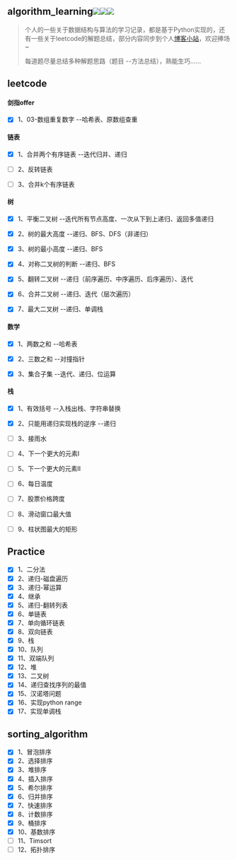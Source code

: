 ## algorithm_learning![](https://img.shields.io/badge/Python-3.8-green)![](https://img.shields.io/badge/leetcode-yellow)![](https://img.shields.io/badge/剑指offer-red)

> 个人的一些关于数据结构与算法的学习记录，都是基于Python实现的，还有一些关于leetcode的解题总结，部分内容同步到个人[博客小站](https://dllyy.xyz/)，欢迎捧场~
>
> 每道题尽量总结多种解题思路（题目 --方法总结），熟能生巧……

## leetcode

#### 剑指offer

- [x] 1、03-数组重复数字	         --哈希表、原数组查重

#### 链表

- [x] 1、合并两个有序链表	        --迭代归并、递归
- [ ] 2、反转链表
- [ ] 3、合并k个有序链表


#### 树

- [x] 1、平衡二叉树                      --迭代所有节点高度、一次从下到上递归、返回多值递归
- [x] 2、树的最大高度                   --递归、BFS、DFS（非递归）
- [x] 3、树的最小高度                   --递归、BFS
- [x] 4、对称二叉树的判断            --递归、BFS
- [x] 5、翻转二叉树                      --递归（前序遍历、中序遍历、后序遍历）、迭代
- [x] 6、合并二叉树                      --递归、迭代（层次遍历）
- [x] 7、最大二叉树                      --递归、单调栈


#### 数学

- [x] 1、两数之和                          --哈希表

- [x] 2、三数之和                          --对撞指针

- [x] 3、集合子集                          --迭代、递归、位运算


#### 栈

- [x] 1、有效括号                          --入栈出栈、字符串替换
- [x] 2、只能用递归实现栈的逆序  --递归
- [ ] 3、接雨水
- [ ] 4、下一个更大的元素Ⅰ
- [ ] 5、下一个更大的元素Ⅱ
- [ ] 6、每日温度
- [ ] 7、股票价格跨度
- [ ] 8、滑动窗口最大值
- [ ] 9、柱状图最大的矩形


## Practice

- [x] 1、二分法
- [x] 2、递归-磁盘遍历
- [x] 3、递归-幂运算
- [x] 4、继承
- [x] 5、递归-翻转列表
- [x] 6、单链表
- [x] 7、单向循环链表
- [x] 8、双向链表
- [x] 9、栈
- [x] 10、队列
- [x] 11、双端队列
- [x] 12、堆
- [x] 13、二叉树
- [x] 14、递归查找序列的最值
- [x] 15、汉诺塔问题
- [x] 16、实现python range
- [x] 17、实现单调栈

## sorting_algorithm

- [x] 1、冒泡排序
- [x] 2、选择排序
- [x] 3、堆排序
- [x] 4、插入排序
- [x] 5、希尔排序
- [x] 6、归并排序
- [x] 7、快速排序
- [x] 8、计数排序
- [x] 9、桶排序
- [x] 10、基数排序
- [ ] 11、Timsort
- [ ] 12、拓扑排序